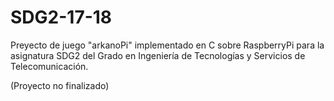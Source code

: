 # SDG2-17-18
Preyecto de juego "arkanoPi" implementado en C sobre RaspberryPi para la asignatura SDG2 del Grado en Ingeniería de Tecnologías y Servicios de Telecomunicación.

(Proyecto no finalizado)
